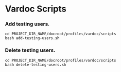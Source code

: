 # Vardoc Scripts

### Add testing users.
```
cd PROJECT_DIR_NAME/docroot/profiles/vardoc/scripts
bash add-testing-users.sh
```
### Delete testing users.
```
cd PROJECT_DIR_NAME/docroot/profiles/vardoc/scripts
bash delete-testing-users.sh
```